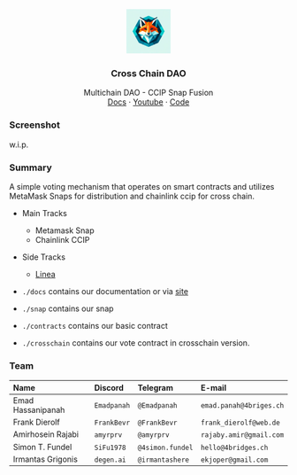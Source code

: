 <div align="center">
<img src="./Logo.webp" alt="logo" width="80" height="80" />
</div>

<h3 align="center">Cross Chain DAO</h3>
  <p align="center">
    Multichain DAO - CCIP Snap Fusion
    <br />
    <a href="https://crosschaindao.surge.sh" name="Docs">Docs</a>
    ·
    <a href="https://youtu.be/acGV6x2Ys3c">Youtube</a>
    ·
    <a href="https://github.com/4bridges/vote-snap">Code</a>
  </p>
</div>

### Screenshot

w.i.p.

### Summary

A simple voting mechanism that operates on smart contracts and utilizes MetaMask
Snaps for distribution and chainlink ccip for cross chain.

- Main Tracks
  - Metamask Snap
  - Chainlink CCIP
- Side Tracks
  - [Linea](https://explorer.goerli.linea.build/address/0xEFea43DcF3f2199973e957D9c1657B9810419157)

- `./docs` contains our documentation or via
  [site](https://crosschaindao.surge.sh)
- `./snap` contains our snap
- `./contracts` contains our basic contract
- `./crosschain` contains our vote contract in crosschain version.

### Team

| Name              | Discord     | Telegram         | E-mail                  |
| :---------------- | :---------- | :--------------- | :---------------------- |
| Emad Hassanipanah | `Emadpanah` | `@Emadpanah`     | `emad.panah@4briges.ch` |
| Frank Dierolf     | `FrankBevr` | `@FrankBevr`     | `frank_dierolf@web.de`  |
| Amirhosein Rajabi | `amyrprv`   | `@amyrprv`       | `rajaby.amir@gmail.com` |
| Simon T. Fundel   | `SiFu1978`  | `@4simon.fundel` | `hello@4bridges.ch`     |
| Irmantas Grigonis | `degen.ai`  | `@irmantashere`  | `ekjoper@gmail.com`     |
